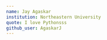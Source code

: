 ```yaml
---
name: Jay Agaskar
institution: Northeastern University
quote: I love Pythonsss
github_user: AgaskarJ
---
```

